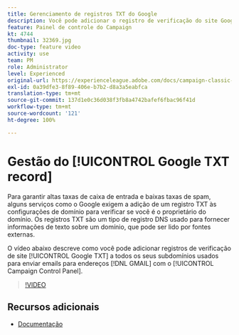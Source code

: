 ```yaml
---
title: Gerenciamento de registros TXT do Google
description: Você pode adicionar o registro de verificação do site Google TXT a todos os subdomínios usados para enviar emails para endereços GMAIL por meio do Painel de controle do Campaign.
feature: Painel de controle do Campaign
kt: 4744
thumbnail: 32369.jpg
doc-type: feature video
activity: use
team: PM
role: Administrator
level: Experienced
original-url: https://experienceleague.adobe.com/docs/campaign-classic-learn/tutorials/administrating/control-panel-acc/google-txt-record-management.html
exl-id: 0a39dfe3-8f89-406e-b7b2-d8a3a5eabfca
translation-type: tm+mt
source-git-commit: 137d1e0c36d038f3fb8a4742bafef6fbac96f41d
workflow-type: tm+mt
source-wordcount: '121'
ht-degree: 100%

---
```


# Gestão do [!UICONTROL Google TXT record]

Para garantir altas taxas de caixa de entrada e baixas taxas de spam, alguns serviços como o Google exigem a adição de um registro TXT às configurações de domínio para verificar se você é o proprietário do domínio. Os registros TXT são um tipo de registro DNS usado para fornecer informações de texto sobre um domínio, que pode ser lido por fontes externas.

O vídeo abaixo descreve como você pode adicionar registros de verificação de site [!UICONTROL Google TXT] a todos os seus subdomínios usados para enviar emails para endereços [!DNL GMAIL] com o [!UICONTROL Campaign Control Panel].

>[!VIDEO](https://video.tv.adobe.com/v/32369?quality=12)

## Recursos adicionais

* [Documentação](https://docs.adobe.com/content/help/pt-BR/control-panel/using/subdomains-and-certificates/managing-txt-records.html)
